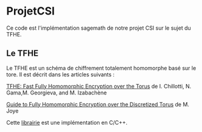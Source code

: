 # ProjetCSI

Ce code est l'implémentation sagemath de notre projet CSI sur le sujet du TFHE.

## Le TFHE

Le TFHE est un schéma de chiffrement totalement homomorphe basé sur le tore. Il est décrit dans les articles suivants :

[TFHE: Fast Fully Homomorphic Encryption over the Torus](https://eprint.iacr.org/2018/421.pdf) de I. Chillotti, N. Gama,M. Georgieva, and M. Izabachène

[Guide to Fully Homomorphic Encryption over the Discretized Torus](https://eprint.iacr.org/2021/1402.pdf) de M. Joye


Cette [librairie](https://tfhe.github.io/tfhe/) est une implémentation en C/C++.
